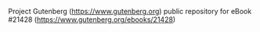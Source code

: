Project Gutenberg (https://www.gutenberg.org) public repository for eBook #21428 (https://www.gutenberg.org/ebooks/21428)

